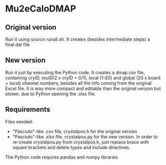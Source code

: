 # Mu2eCaloDMAP

## Original version
Run it using source runall.sh. It creates (besides intermediate steps) a final.dat file

## New version 
Run it just by executing the Python code. It creates a dmap.csv file, containing cryID, rouID(2 x cryID + 0/1), local (1-20) and global (20 x board + local) channel numbers, besides all the info coming from the original Excel file. It is way more compact and editable than the original version but slower, due to Python opening the .xlsx file.

## Requirements
Files needed:
- "Pasciuto"-like .csv file, crystalpos.h for the original version
- "Pasciuto"-like .xlsx file, crystalpos.py for the new version.
In order to re-create crystalpos.py from crystalpos.h, just replace brace with square brackets and delete types and include directives.

The Python code requires pandas and numpy libraries
